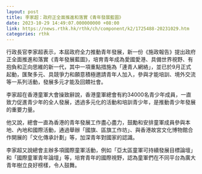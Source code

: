 ```yaml
---
layout: post
title: 李家超：政府正全面推進和落實《青年發展藍圖》
date: 2023-10-29 14:49:07.000000000 +08:00
link: https://news.rthk.hk/rthk/ch/component/k2/1725488-20231029.htm
categories: rthk
---
```


行政長官李家超表示，本屆政府全力推動青年發展，新一份《施政報告》提出政府正全面推進和落實《青年發展藍圖》，培育青年成為愛國愛港、具備世界視野、有抱負和正向思維的新一代，其中一項重點措施為「連青人網絡」，並已於9月正式起動，匯聚多元、具競爭力和願意積極邀請青年人加入，參與才能培訓、境外交流等一系列活動，發展多元才能及回饋社會。

李家超在香港童軍大會操致辭說，香港童軍總會有約34000名青少年成員，一直致力促進青少年的全人發展，透過多元化的活動和培訓青少年，是推動青少年發展的重要力量。

他又說，總會一直為香港的青年發展工作盡心盡力，鼓勵和安排童軍成員參與本地、內地和國際活動，通過舉辦「國旗、區旗工作坊」、與香港故宮文化博物館合作開展的「文化傳承計劃」等，加深青年對國家的認識。

李家超又說總會主辦多項國際童軍活動，例如「亞太區童軍可持續發展目標論壇」和「國際童軍青年論壇」等，培育青年的國際視野，認為童軍們在不同平台為廣大青年樹立良好榜樣，令人鼓舞。
